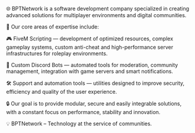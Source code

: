 🌐 BPTNetwork is a software development company specialized in creating advanced solutions for multiplayer environments and digital communities.

🚀 Our core areas of expertise include:

🎮 FiveM Scripting — development of optimized resources, complex gameplay systems, custom anti-cheat and high-performance server infrastructures for roleplay environments.

🤖 Custom Discord Bots — automated tools for moderation, community management, integration with game servers and smart notifications.

🛠️ Support and automation tools — utilities designed to improve security, efficiency and quality of the user experience.

🔒 Our goal is to provide modular, secure and easily integrable solutions, with a constant focus on performance, stability and innovation.

💡 BPTNetwork – Technology at the service of communities.
